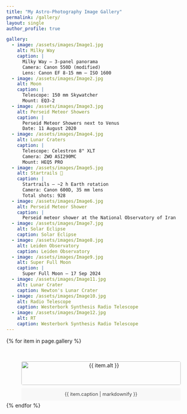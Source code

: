 ```yaml
---
title: "My Astro-Photography Image Gallery"
permalink: /gallery/
layout: single
author_profile: true

gallery:
  - image: /assets/images/Image1.jpg
    alt: Milky Way
    caption: |
      Milky Way — 3-panel panorama  
      Camera: Canon 550D (modified)  
      Lens: Canon EF 8-15 mm — ISO 1600
  - image: /assets/images/Image2.jpg
    alt: Moon
    caption: |
      Telescope: 150 mm Skywatcher  
      Mount: EQ3-2
  - image: /assets/images/Image3.jpg
    alt: Perseid Meteor Showers
    caption: |
      Perseid Meteor Showers next to Venus  
      Date: 11 August 2020
  - image: /assets/images/Image4.jpg
    alt: Lunar Craters
    caption: |
      Telescope: Celestron 8" XLT  
      Camera: ZWO ASI290MC  
      Mount: HEQ5 PRO
  - image: /assets/images/Image5.jpg
    alt: Startrails 🌠
    caption: |
      Startrails — ~2 h Earth rotation  
      Camera: Canon 600D, 35 mm lens  
      Total shots: 928
  - image: /assets/images/Image6.jpg
    alt: Perseid Meteor Shower
    caption: |
      Perseid meteor shower at the National Observatory of Iran
  - image: /assets/images/Image7.jpg
    alt: Solar Eclipse
    caption: Solar Eclipse
  - image: /assets/images/Image8.jpg
    alt: Leiden Observatory
    caption: Leiden Observatory
  - image: /assets/images/Image9.jpg
    alt: Super Full Moon
    caption: |
      Super Full Moon — 17 Sep 2024
  - image: /assets/images/Image11.jpg
    alt: Lunar Crater
    caption: Newton's Lunar Crater
  - image: /assets/images/Image10.jpg
    alt: Radio Telescope
    caption: Westerbork Synthesis Radio Telescope
  - image: /assets/images/Image12.jpg
    alt: RT
    caption: Westerbork Synthesis Radio Telescope
---
```


<style>
/* Grid layout */
.gallery-grid {
  display: grid;
  grid-template-columns: repeat(auto-fit, minmax(250px, 1fr));
  gap: 2rem;            /* more space between items */
}

/* Each figure */
.gallery-item {
  text-align: center;    /* center image + caption text */
}

.gallery-item img {
  width: 100%;
  height: auto;
  border-radius: 4px;
  display: block;
  margin-bottom: 0.5rem;  /* space between image and caption */
  transition: transform 0.3s ease;
}

.gallery-item img:hover {
  transform: scale(1.02); /* subtle zoom on hover */
}

/* Caption styling */
.gallery-item figcaption {
  font-size: 0.8rem;
  line-height: 1.4;
  color: #444;           /* dark grey text below image */
  background: #f8f8f8;   /* light background behind text */
  padding: 0.5rem 0.75rem;
  border-radius: 4px;
}
</style>

<div class="gallery-grid">
  {% for item in page.gallery %}
    <figure class="gallery-item">
      <img src="{{ item.image }}" alt="{{ item.alt }}" />
      <figcaption>{{ item.caption | markdownify }}</figcaption>
    </figure>
  {% endfor %}
</div>
